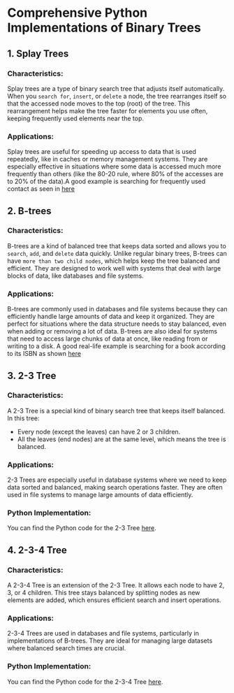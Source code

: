 # Comprehensive Python Implementations of Binary Trees

## 1. Splay Trees

### Characteristics:

Splay trees are a type of binary search tree that adjusts itself automatically.
When you `search for`, `insert`, or `delete` a node, the tree rearranges itself so that the accessed node moves to the top (root) of the tree.
This rearrangement helps make the tree faster for elements you use often, keeping frequently used elements near the top.

### Applications:

Splay trees are useful for speeding up access to data that is used repeatedly, like in caches or memory management systems.
They are especially effective in situations where some data is accessed much more frequently than others (like the 80-20 rule, where 80% of the accesses are to 20% of the data).A good example is searching for frequently used contact as seen in [here](splay-tree.py)

## 2. B-trees

### Characteristics:

B-trees are a kind of balanced tree that keeps data sorted and allows you to `search`, `add`, and `delete` data quickly.
Unlike regular binary trees, B-trees can have `more than two child nodes`, which helps keep the tree balanced and efficient.
They are designed to work well with systems that deal with large blocks of data, like databases and file systems.

### Applications:

B-trees are commonly used in databases and file systems because they can efficiently handle large amounts of data and keep it organized.
They are perfect for situations where the data structure needs to stay balanced, even when adding or removing a lot of data.
B-trees are also ideal for systems that need to access large chunks of data at once, like reading from or writing to a disk. A good real-life example is searching for a book according to its ISBN as shown [here](b-tree.py)

## 3. 2-3 Tree

### Characteristics:

A 2-3 Tree is a special kind of binary search tree that keeps itself balanced. In this tree:

- Every node (except the leaves) can have 2 or 3 children.
- All the leaves (end nodes) are at the same level, which means the tree is balanced.

### Applications:

2-3 Trees are especially useful in database systems where we need to keep data sorted and balanced, making search operations faster. They are often used in file systems to manage large amounts of data efficiently.

### Python Implementation:

You can find the Python code for the 2-3 Tree [here](two_three_tree.py).

## 4. 2-3-4 Tree

### Characteristics:

A 2-3-4 Tree is an extension of the 2-3 Tree. It allows each node to have 2, 3, or 4 children. This tree stays balanced by splitting nodes as new elements are added, which ensures efficient search and insert operations.

### Applications:

2-3-4 Trees are used in databases and file systems, particularly in implementations of B-trees. They are ideal for managing large datasets where balanced search times are crucial.

### Python Implementation:

You can find the Python code for the 2-3-4 Tree [here](two_three_four_tree.py).
